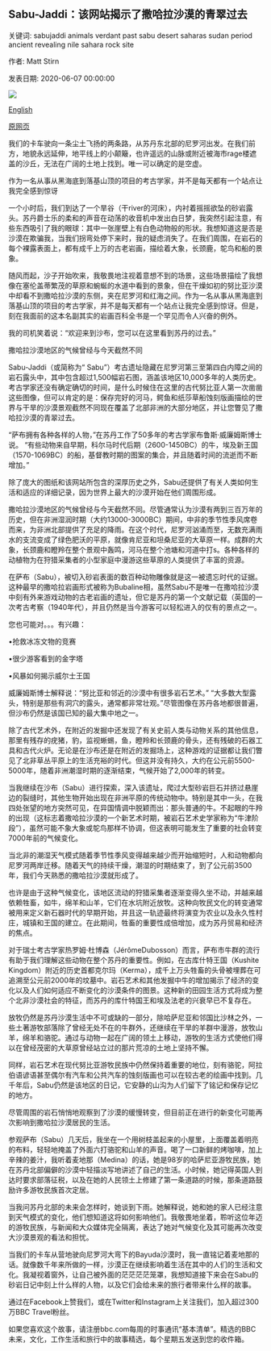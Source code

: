 ## Sabu-Jaddi：该网站揭示了撒哈拉沙漠的青翠过去

关键词: sabujaddi animals verdant past sabu desert saharas sudan period ancient revealing nile sahara rock site

作者: Matt Stirn

发表日期: 2020-06-07 00:00:00

![](https://ichef.bbci.co.uk/wwfeatures/live/624_351/images/live/p0/8f/s4/p08fs45t.jpg)

[English](Sabu-Jaddi%3A%20The%20site%20revealing%20the%20Sahara%E2%80%99s%20verdant%20past.md)

[原网页](https://www.bbc.com/travel/story/20200607-sabu-jaddi-the-site-revealing-the-saharas-verdant-past)

我们的卡车驶向一条尘土飞扬的两条路，从苏丹东北部的尼罗河出发。在我们前方，地貌永远延伸，地平线上的小颠簸，也许遥远的山脉或附近被海市rage楼遮盖的沙丘，无法在广阔的土地上找到。唯一可以确定的是空虚。

作为一名从事从黑海底到落基山顶的项目的考古学家，并不是每天都有一个站点让我完全感到惊讶

一个小时后，我们到达了一个旱谷（干river的河床），内衬着摇摇欲坠的砂岩露头。苏丹爵士乐的柔和的声音在动荡的收音机中发出白日梦，我突然引起注意，有些东西吸引了我的眼球：其中一张崖壁上有白色动物般的形状。我想知道这是否是沙漠在欺骗我，当我们拐弯处停下来时，我的疑虑消失了。在我们周围，在岩石的每个裸露表面上，都有成千上万的古老岩画，描绘着大象，长颈鹿，鸵鸟和船的景象。

随风而起，沙子开始吹来，我敬畏地注视着意想不到的场景，这些场景描绘了我想像在塞伦盖蒂繁茂的草原和蜿蜒的水道中看到的景象，但在干燥如初的努比亚沙漠中却看不到撒哈拉沙漠的东侧，夹在尼罗河和红海之间。作为一名从事从黑海底到落基山顶的项目的考古学家，并不是每天都有一个站点让我完全感到惊讶。但是，刻在我面前的这本名副其实的岩画百科全书是一个罕见而令人兴奋的例外。

我的司机笑着说：“欢迎来到沙布，您可以在这里看到苏丹的过去。”

撒哈拉沙漠地区的气候曾经与今天截然不同

Sabu-Jaddi（或简称为“ Sabu”）考古遗址隐藏在尼罗河第三至第四白内障之间的岩石露头中，其中包含超过1,500幅岩石图，涵盖该地区10,000多年的人类历史。考古学家还没有确定确切的时间，是什么时候住在这里的古代努比亚人第一次凿凿这些图像，但可以肯定的是：保存完好的河马，鳄鱼和纸莎草船蚀刻版画描绘的世界与干旱的沙漠景观截然不同现在覆盖了北部非洲的大部分地区，并让您瞥见了撒哈拉沙漠的青翠过去。

“萨布拥有各种各样的人物，”在苏丹工作了50多年的考古学家布鲁斯·威廉姆斯博士说。 “有些动物来自早期，科尔马时代后期（2600-1450BC）的牛，埃及新王国（1570-1069BC）的船，基督教时期的图案的集合，并且随着时间的流逝而不断增加。”

除了庞大的图纸和该网站所包含的深厚历史之外，Sabu还提供了有关人类如何生活和适应的详细记录，因为世界上最大的沙漠开始在他们周围形成。

撒哈拉沙漠地区的气候曾经与今天截然不同。尽管通常认为沙漠有两到三百万年的历史，但在非洲湿润时期（大约13000-3000BC）期间，中非的季节性季风席卷而来，为非洲北部提供了充足的降雨。在这个时代，尼罗河汹涌而至，无数充满雨水的支流变成了绿色肥沃的平原，就像肯尼亚和坦桑尼亚的大草原一样。成群的大象，长颈鹿和瞪羚在整个景观中轰鸣，河马在整个池塘和河道中打s。各种各样的动植物为在狩猎采集者的小型家庭中漫游这些草原的人类提供了丰富的资源。

在萨布（Sabu），​​被切入砂岩表面的数百种动物雕像就是这一被遗忘时代的证据。这种最早的撒哈拉岩画形式被称为Bubaline相，虽然Sabu不是唯一在撒哈拉沙漠中刻有外来游戏动物的古老岩画的遗址，但它是苏丹的第一个文献记载（英国的一次考古考察（1940年代），并且仍然是当今游客可以轻松进入的仅有的景点之一。

您也可能对。。。有兴趣：

•抢救冰冻文物的竞赛

•很少游客看到的金字塔

•风暴如何揭示威尔士王国

威廉姆斯博士解释说：“努比亚和邻近的沙漠中有很多岩石艺术。” “大多数大型露头，特别是那些有洞穴的露头，通常都非常壮观。”尽管图像在苏丹各地都很普遍，但沙布仍然是该国已知的最大集中地之一。

除了古代艺术外，在附近的发掘中还发现了有关史前人类与动物关系的其他信息，那里有残存的疣猪，豹，监视蜥蜴，鱼，瞪羚和长颈鹿的骨头，还有残破的石器工具和古代火炉。无论是在沙布还是在附近的发掘场上，这种游戏的证据都让我们瞥见了北非草丛平原上的生活充裕的时代。但这并没有持久，大约在公元前5500-5000年，随着非洲潮湿时期的逐渐结束，气候开始了2,000年的转变。

当我继续在沙布（Sabu）进行探索，深入该遗址，爬过大型砂岩巨石并挤过悬崖边的裂缝时，其他生物开始出现在非洲平原的传统动物中。特别是其中一头，在我四处张望的地方突然可见，在异国情调中脱颖而出：那头普通的牛。不起眼的牛羚的出现（这标志着撒哈拉沙漠的一个新艺术时期，被岩石艺术史学家称为“牛津阶段”），虽然可能不象大象或鸵鸟那样不协调，但这表明可能发生了重要的社会转变7000年前的气候变化。

当北非的潮湿天气模式随着季节性季风变得越来越少而开始缩短时，人和动物都向尼罗河两岸迁移。随着天气的持续干燥，潮湿的时期结束了，到了公元前3500年，我们今天熟悉的撒哈拉沙漠就形成了。

也许是由于这种气候变化，该地区流动的狩猎采集者逐渐变得久坐不动，并越来越依赖牲畜，如牛，绵羊和山羊，它们在水坑附近放牧。这种向牧民文化的转变通常被用来定义新石器时代的早期开始，并且这一轨迹最终将演变为农业以及永久性村庄，城镇和王国的建立。在此期间，牲畜的重要性成倍增加，成为苏丹贸易和经济的焦点。

对于瑞士考古学家热罗姆·杜博森（JérômeDubosson）而言，萨布市牛群的流行有助于我们理解这些动物在整个苏丹的重要性。例如，在古库什特王国（Kushite Kingdom）附近的历史首都克尔玛（Kerma），成千上万头牲畜的头骨被埋葬在可追溯至公元前2000年的坟墓中。岩石艺术和其他发掘中牛的增加揭示了经济的变化以及人们如何适应不断变化的沙漠条件的图景。这种新的田园生活方式将成为整个北非沙漠社会的特征，而苏丹的库什特国王和埃及法老的兴衰早已不复存在。

放牧仍然是苏丹沙漠生活中不可或缺的一部分，除哈萨尼亚和邻国比沙林之外，一些土著游牧部落除了曾经无处不在的牛群外，还继续在干旱的羊群中漫游，放牧山羊，绵羊和骆驼。通过与动物一起在广阔的领土上移动，游牧的生活方式使他们得以在曾经茂密的大草原曾经站立过的那片荒凉的土地上坚持不懈。

同样，岩石艺术在现代努比亚游牧民族中仍然保持着重要的地位，刻有骆驼，阿拉伯语谚语甚至偶尔有汽车和公共汽车的蚀刻版画也可以在较古老的绘画中找到。几千年后，Sabu仍然是该地区的日记，它安静的山沟为人们留下了铭记和保存记忆的地方。

尽管周围的岩石悄悄地观察到了沙漠的缓慢转变，但目前正在进行的新变化可能再次影响到撒哈拉沙漠居民的生活。

参观萨布（Sabu）几天后，我坐在一个用树枝盖起来的小屋里，上面覆盖着明亮的布料，轻轻地掩盖了外面六打骆驼和山羊的声音。喝了一口新鲜的烤咖啡，加上辛辣的姜汁，我听着麦地那（Medina）的话，她是98岁的哈萨尼亚游牧民族，她在苏丹北部偏僻的沙漠中轻描淡写地讲述了自己的生活。小时候，她记得英国人到达时要求部落征税，以及在她的人民领土上修建了第一条道路的时候，那条道路鼓励许多游牧民族首次定居。

当我问苏丹北部的未来会怎样时，她谈到下雨。她解释说，她和她的家人已经注意到天气模式的变化，他们想知道这将如何影响他们。我敬畏地坐着，聆听这位年迈的游牧民族，与新闻和大众媒体完全隔离，表达了她对气候变化及其可能再次改变大沙漠景观的看法和担忧。

当我们的卡车从营地驶向尼罗河大弯下的Bayuda沙漠时，我一直铭记着麦地那的话。就像数千年来所做的一样，沙漠正在继续影响着生活在其中的人们的生活和文化。我凝视着窗外，让自己被外面的茫茫茫茫笼罩，我想知道接下来会在Sabu的砂岩日记中刻上什么样的人物，以及它们会给未来的旅行者带来什么样的故事。

通过在Facebook上赞我们，或在Twitter和Instagram上关注我们，加入超过300万BBC Travel粉丝。

如果您喜欢这个故事，请注册bbc.com每周的时事通讯“基本清单”。精选的BBC未来，文化，工作生活和旅行中的故事精选，每个星期五发送到您的收件箱。